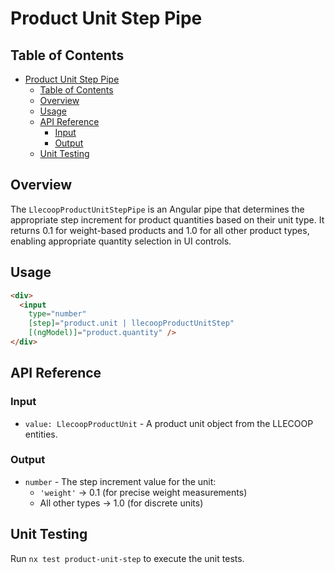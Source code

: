 # Product Unit Step Pipe

## Table of Contents

- [Product Unit Step Pipe](#product-unit-step-pipe)
  - [Table of Contents](#table-of-contents)
  - [Overview](#overview)
  - [Usage](#usage)
  - [API Reference](#api-reference)
    - [Input](#input)
    - [Output](#output)
  - [Unit Testing](#unit-testing)

## Overview

The `LlecoopProductUnitStepPipe` is an Angular pipe that determines the appropriate
step increment for product quantities based on their unit type. It returns 0.1 for
weight-based products and 1.0 for all other product types, enabling appropriate
quantity selection in UI controls.

## Usage

```html
<div>
  <input
    type="number"
    [step]="product.unit | llecoopProductUnitStep"
    [(ngModel)]="product.quantity" />
</div>
```

## API Reference

### Input

- `value: LlecoopProductUnit` - A product unit object from the LLECOOP entities.

### Output

- `number` - The step increment value for the unit:
  - `'weight'` → 0.1 (for precise weight measurements)
  - All other types → 1.0 (for discrete units)

## Unit Testing

Run `nx test product-unit-step` to execute the unit tests.
